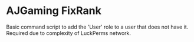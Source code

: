 # AJGaming FixRank

Basic command script to add the 'User' role to a user that does not have it. Required due to complexity of LuckPerms network.

